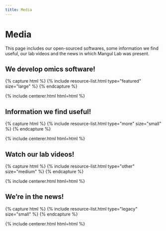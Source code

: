 ```yaml
---
title: Media
---
```


# <i class="fas fa-tools"></i>Media

This page includes our open-sourced softwares, some information we find useful, our lab videos and the news in which Mangul Lab was present.  

<!-- section break -->

## We develop omics software!

{% capture html %}
{% include resource-list.html type="featured" size="large" %}
{% endcapture %}

{% include centerer.html html=html %}

<!-- section break -->

## Information we find useful!

{% capture html %}
{% include resource-list.html type="more" size="small" %}
{% endcapture %}

{% include centerer.html html=html %}

<!-- section break -->

## Watch our lab videos!

{% capture html %}
{% include resource-list.html type="other" size="medium" %}
{% endcapture %}

{% include centerer.html html=html %}

<!-- section break -->

## We’re in the news!

{% capture html %}
{% include resource-list.html type="legacy" size="small" %}
{% endcapture %}

{% include centerer.html html=html %}






